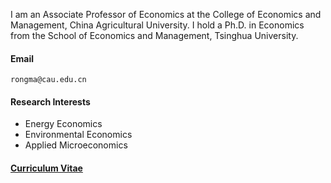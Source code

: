 
I am an Associate Professor of Economics at the College of Economics and Management, China Agricultural University. I hold a Ph.D. in Economics from the School of Economics and Management, Tsinghua University.

#### Email
`rongma@cau.edu.cn`

#### Research Interests
- Energy Economics
- Environmental Economics
- Applied Microeconomics

#### [Curriculum Vitae](https://github.com/rong-ma/rong-ma.github.io/tree/main/uploads)